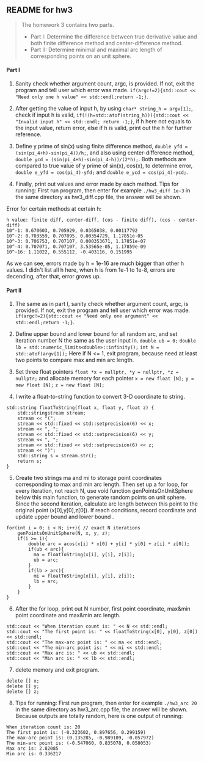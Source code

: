 ## README for hw3

> The homework 3 contains two parts.
> * Part I: Determine the difference between true derivative value and both finite difference method and center-difference method.
> * Part II: Determine minimal and maximal arc length of corresponding points on an unit sphere.

#### Part I

1. Sanity check whether argument count, argc, is provided. If not, exit the program and tell user which error was made.
`if(argc!=2){std::cout << "Need only one h value" << std::endl;return -1;}`.

2. After getting the value of input h, by using 
`char* string_h = argv[1];`, 
check if input h is valid, 
`if(!(h=std::atof(string_h))){std::cout << "Invalid input h" << std::endl; return -1;}`, 
if h here not equals to the input value, return error, else if h is valid, print out the h for further reference.

3. Define y prime of sin(x) using finite difference method, 
`double yfd = (sin(pi_4+h)-sin(pi_4))/h;`, 
and also using center-difference method, 
`double ycd = (sin(pi_4+h)-sin(pi_4-h))/(2*h);`. 
Both methods are compared to true value of y prime of sin(x), cos(x), to determine error, 
`double e_yfd = cos(pi_4)-yfd;` and 
`double e_ycd = cos(pi_4)-ycd;`.

4. Finally, print out values and error made by each method.
Tips for running: First run program, then enter for example 
`./hw3_diff 1e-3` in the same directory as hw3_diff.cpp file, the answer will be shown.

Error for certain methods at certain h:

```
h value: finite diff, center-diff, (cos - finite diff), (cos - center-diff)
10^-1: 0.670603, 0.705929, 0.0365038, 0.00117792
10^-2: 0.703559, 0.707095, 0.00354729, 1.17851e-05
10^-3: 0.706753, 0.707107, 0.000353671, 1.17851e-07
10^-4: 0.707071, 0.707107, 3.53565e-05, 1.17859e-09
10^-16: 1.11022, 0.555112, -0.403116, 0.151995
```

As we can see, errors made by h = 1e-16 are much bigger than other h values. I didn't list all h here, when h is from 1e-1 to 1e-8, errors are decending, after that, error grows up.

#### Part II

1. The same as in part I, sanity check whether argument count, argc, is provided. If not, exit the program and tell user which error was made.
`if(argc!=2){std::cout << "Need only one argument" << std::endl;return -1;}`.

2. Define upper bound and lower bound for all random arc, and set iteration number N the same as the user input in.
`double ub = 0;`
`double lb = std::numeric_limits<double>::infinity();`
`int N = std::atof(argv[1]);`
Here if N <= 1, exit program, because need at least two points to compare max and min arc length.

3. Set three float pointers
`float *x = nullptr, *y = nullptr, *z = nullptr;`
and allocate memory for each pointer
`x = new float [N];`
`y = new float [N];`
`z = new float [N];`

4. I write a float-to-string function to convert 3-D coordinate to string.
   
```
std::string floatToString(float x, float y, float z) {
    std::stringstream stream;
    stream << "(";
    stream << std::fixed << std::setprecision(6) << x;
    stream << ", ";
    stream << std::fixed << std::setprecision(6) << y;
    stream << ", ";
    stream << std::fixed << std::setprecision(6) << z;
    stream << ")";
    std::string s = stream.str();
    return s;
}
```

5. Create two strings ma and mi to storage point coordinates corresponding to max and min arc length. Then set up a for loop, for every iteration, not reach N, use void function genPointsOnUnitSphere below this main function, to generate random points on unit sphere. Since the second iteration, calculate arc length between this point to the original point (x[0],y[0],z[0]). If reach conditions, record coordinate and update upper bound and lower bound .

```
for(int i = 0; i < N; i++){ // exact N iterations
    genPointsOnUnitSphere(N, x, y, z);
    if(i >= 1){
        double arc = acos(x[i] * x[0] + y[i] * y[0] + z[i] * z[0]);
        if(ub < arc){
          ma = floatToString(x[i], y[i], z[i]);
          ub = arc;
        }
        if(lb > arc){
          mi = floatToString(x[i], y[i], z[i]);
          lb = arc;
        }
    }
}
```

6. After the for loop, print out N number, first point coordinate, max&min point coordinate and max&min arc length.

```
std::cout << "When iteration count is: " << N << std::endl;
std::cout << "The first point is: " << floatToString(x[0], y[0], z[0]) << std::endl;
std::cout << "The max-arc point is: " << ma << std::endl;
std::cout << "The min-arc point is: " << mi << std::endl;
std::cout << "Max arc is: " << ub << std::endl;
std::cout << "Min arc is: " << lb << std::endl;
```

7. delete memory and exit program.

```
delete [] x;
delete [] y;
delete [] z;
```

8. Tips for running: First run program, then enter for example 
`./hw3_arc 20` in the same directory as hw3_arc.cpp file, the answer will be shown.
Because outputs are totally random, here is one output of running:

```
When iteration count is: 20
The first point is: (-0.323602, 0.897656, 0.299159)
The max-arc point is: (0.135285, -0.989109, -0.057972)
The min-arc point is: (-0.547060, 0.835078, 0.058053)
Max arc is: 2.82085
Min arc is: 0.336217
```